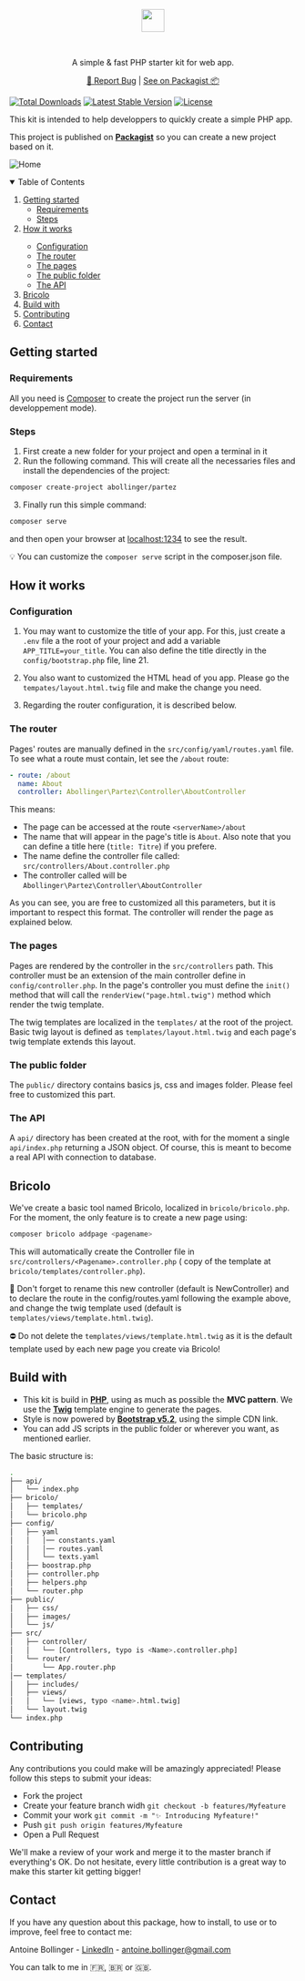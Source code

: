 <p align="center">
    <p align="center"><img src="./partez.png" height="40"/></p>
    <br/>
    <p align="center">A simple & fast PHP starter kit for web app.</p>
    <p align="center">
        <a href="https://github.com/Antoine-Bollinger/partez/issues">🐛 Report Bug</a> | <a href="https://packagist.org/packages/abollinger/partez">See on Packagist 📦️</a>
    </p>
</p>

[![Total Downloads](https://img.shields.io/packagist/dt/abollinger/partez)](https://packagist.org/packages/abollinger/partez)
[![Latest Stable Version](https://img.shields.io/packagist/v/abollinger/partez)](https://packagist.org/packages/abollinger/partez)
[![License](https://img.shields.io/packagist/l/abollinger/partez)](https://packagist.org/packages/abollinger/partez)

This kit is intended to help developpers to quickly create a simple PHP app.

This project is published on **[Packagist](https://packagist.org/packages/abollinger/partez)** so you can create a new project based on it.

![Home](./images/preview.jpg)

<!-- TABLE OF CONTENTS -->
<details open="open">
  <summary>Table of Contents</summary>
  <ol>
    <li>
      <a href="#getting-started">Getting started</a>
      <ul>
        <li><a href="#requirements">Requirements</a></li>
        <li><a href="#steps">Steps</a></li>
      </ul>
    </li>
    <li><a href="#how-it-works">How it works</a></li>
      <ul>
        <li><a href="#configuration">Configuration</a></li>
        <li><a href="#the-router">The router</a></li>
        <li><a href="#the-pages">The pages</a></li>
        <li><a href="#the-public-folder">The public folder</a></li>
        <li><a href="#the-API">The API</a></li>
      </ul>
    <li><a href="#bricolo">Bricolo</a></li>
    <li><a href="#build-with">Build with</a></li>
    <li><a href="#contributing">Contributing</a></li>
    <li><a href="#contact">Contact</a></li>
  </ol>
</details>

## Getting started

### Requirements

All you need is [Composer](https://getcomposer.org/) to create the project run the server (in developpement mode).

### Steps

1. First create a new folder for your project and open a terminal in it
2. Run the following command. This will create all the necessaries files and install the dependencies of the project:

```bash
composer create-project abollinger/partez
```
3. Finally run this simple command:

```bash
composer serve
``` 

and then open your browser at <a href="http://localhost:4321">localhost:1234</a> to see the result.

💡 You can customize the ```composer serve``` script in the composer.json file.

## How it works

### Configuration

1. You may want to customize the title of your app. For this, just create a ```.env``` file a the root of your project and add a variable ```APP_TITLE=your_title```. You can also define the title directly in the ```config/bootstrap.php``` file, line 21.

2. You also want to customized the HTML head of you app. Please go the ```tempates/layout.html.twig``` file and make the change you need.

3. Regarding the router configuration, it is described below.

### The router

Pages' routes are manually defined in the ```src/config/yaml/routes.yaml``` file. To see what a route must contain, let see the ```/about``` route:
```yaml
- route: /about
  name: About
  controller: Abollinger\Partez\Controller\AboutController
```
This means: 
- The page can be accessed at the route ```<serverName>/about```
- The name that will appear in the page's title is ```About```. Also note that you can define a title here (```title: Titre```) if you prefere.
- The name define the controller file called: ```src/controllers/About.controller.php```
- The controller called will be ```Abollinger\Partez\Controller\AboutController``` 

As you can see, you are free to customized all this parameters, but it is important to respect this format. The controller will render the page as explained below.

### The pages

Pages are rendered by the controller in the ```src/controllers``` path. This controller must be an extension of the main controller define in ```config/controller.php```.
In the page's controller you must define the ```init()``` method that will call the ```renderView("page.html.twig")``` method which render the twig template.

The twig templates are localized in the ```templates/``` at the root of the project. Basic twig layout is defined as ```templates/layout.html.twig``` and each page's twig template extends this layout.

### The public folder

The ```public/``` directory contains basics js, css and images folder. Please feel free to customized this part.

### The API

A ```api/``` directory has been created at the root, with for the moment a single ```api/index.php``` returning a JSON object. Of course, this is meant to become a real API with connection to database.

## Bricolo

We've create a basic tool named Bricolo, localized in ```bricolo/bricolo.php```. For the moment, the only feature is to create a new page using:
```bash
composer bricolo addpage <pagename>
```
This will automatically create the Controller file in ```src/controllers/<Pagename>.controller.php``` ( copy of the template at ```bricolo/templates/controller.php```).

🚩 Don't forget to rename this new controller (default is NewController) and to declare the route in the config/routes.yaml following the example above, and change the twig template used (default is ```templates/views/template.html.twig```).

⛔ Do not delete the ```templates/views/template.html.twig``` as it is the default template used by each new page you create via Bricolo!

## Build with

- This kit is build in **[PHP](https://www.php.net/)**, using as much as possible the **MVC pattern**. We use the **[Twig](https://twig.symfony.com/)** template engine to generate the pages. 
- Style is now powered by **[Bootstrap v5.2](https://getbootstrap.com/)**, using the simple CDN link.
- You can add JS scripts in the public folder or wherever you want, as mentioned earlier.

The basic structure is: 

```bash
.
├── api/
│   └── index.php
├── bricolo/
│   ├── templates/
│   └── bricolo.php
├── config/
│   ├── yaml
│   │   │── constants.yaml
│   │   │── routes.yaml
│   │   └── texts.yaml
│   ├── boostrap.php
│   ├── controller.php
│   ├── helpers.php
│   └── router.php
├── public/
│   ├── css/
│   ├── images/
│   └── js/
├── src/
│   ├── controller/
│   │   └── [Controllers, typo is <Name>.controller.php]
│   └── router/
│       └── App.router.php
│── templates/
│   ├── includes/
│   ├── views/
│   │   └── [views, typo <name>.html.twig]
│   └── layout.twig
└── index.php
```

<!--CONTRIBUTING -->

## Contributing

Any contributions you could make will be amazingly appreciated! Please follow this steps to submit your ideas:

- Fork the project
- Create your feature branch widh ```git checkout -b features/Myfeature```
- Commit your work ```git commit -m "✨ Introducing Myfeature!"```
- Push ```git push origin features/Myfeature```
- Open a Pull Request

We'll make a review of your work and merge it to the master branch if everything's OK.
Do not hesitate, every little contribution is a great way to make this starter kit getting bigger!

<!-- CONTACT -->

## Contact

If you have any question about this package, how to install, to use or to improve, feel free to contact me:

Antoine Bollinger - [LinkedIn](https://www.linkedin.com/in/antoinebollinger/) - [antoine.bollinger@gmail.com](mailto:antoine.bollinger@gmail.com)

You can talk to me in 🇫🇷, 🇧🇷 or 🇬🇧.